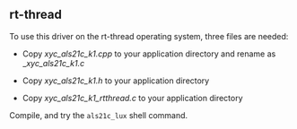 ## rt-thread

To use this driver on the rt-thread operating system, three files are needed:

- Copy _xyc_als21c_k1.cpp_ to your application directory and rename as __xyc_als21c_k1.c_

- Copy *xyc_als21c_k1.h* to your application directory

- Copy *xyc_als21c_k1_rtthread.c* to your application directory

Compile, and try the `als21c_lux` shell command.









